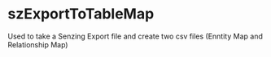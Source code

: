 # szExportToTableMap
 Used to take a Senzing Export file and create two csv files (Enntity Map and Relationship Map)
